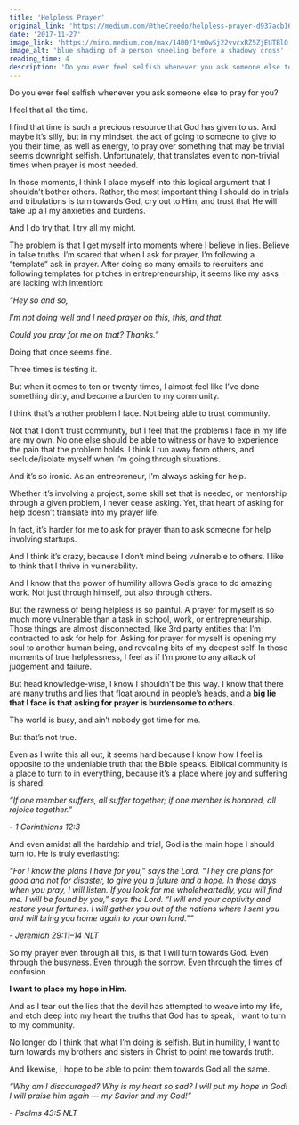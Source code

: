 ```yaml
---
title: 'Helpless Prayer'
original_link: 'https://medium.com/@theCreedo/helpless-prayer-d937acb16df3f'
date: '2017-11-27'
image_link: 'https://miro.medium.com/max/1400/1*mOwSj22vvcxRZ5ZjEUTBlQ.jpeg'
image_alt: 'blue shading of a person kneeling before a shadowy cross'
reading_time: 4
description: 'Do you ever feel selfish whenever you ask someone else to pray for you?'
---
```

Do you ever feel selfish whenever you ask someone else to pray for you?

I feel that all the time.

I find that time is such a precious resource that God has given to us. And maybe it’s silly, but in my mindset, the act of going to someone to give to you their time, as well as energy, to pray over something that may be trivial seems downright selfish. Unfortunately, that translates even to non-trivial times when prayer is most needed.

In those moments, I think I place myself into this logical argument that I shouldn’t bother others. Rather, the most important thing I should do in trials and tribulations is turn towards God, cry out to Him, and trust that He will take up all my anxieties and burdens.

And I do try that. I try all my might.

The problem is that I get myself into moments where I believe in lies. Believe in false truths. I’m scared that when I ask for prayer, I’m following a “template” ask in prayer. After doing so many emails to recruiters and following templates for pitches in entrepreneurship, it seems like my asks are lacking with intention:

_“Hey so and so,_

_I’m not doing well and I need prayer on this, this, and that._

_Could you pray for me on that? Thanks.”_

Doing that once seems fine.

Three times is testing it.

But when it comes to ten or twenty times, I almost feel like I’ve done something dirty, and become a burden to my community.

I think that’s another problem I face. Not being able to trust community.

Not that I don’t trust community, but I feel that the problems I face in my life are my own. No one else should be able to witness or have to experience the pain that the problem holds. I think I run away from others, and seclude/isolate myself when I’m going through situations.

And it’s so ironic. As an entrepreneur, I’m always asking for help.

Whether it’s involving a project, some skill set that is needed, or mentorship through a given problem, I never cease asking. Yet, that heart of asking for help doesn’t translate into my prayer life.

In fact, it’s harder for me to ask for prayer than to ask someone for help involving startups.

And I think it’s crazy, because I don’t mind being vulnerable to others. I like to think that I thrive in vulnerability.

And I know that the power of humility allows God’s grace to do amazing work. Not just through himself, but also through others.

But the rawness of being helpless is so painful. A prayer for myself is so much more vulnerable than a task in school, work, or entrepreneurship. Those things are almost disconnected, like 3rd party entities that I’m contracted to ask for help for. Asking for prayer for myself is opening my soul to another human being, and revealing bits of my deepest self. In those moments of true helplessness, I feel as if I’m prone to any attack of judgement and failure.

But head knowledge-wise, I know I shouldn’t be this way. I know that there are many truths and lies that float around in people’s heads, and a **big lie that I face is that asking for prayer is burdensome to others.**

The world is busy, and ain’t nobody got time for me.

But that’s not true.

Even as I write this all out, it seems hard because I know how I feel is opposite to the undeniable truth that the Bible speaks. Biblical community is a place to turn to in everything, because it’s a place where joy and suffering is shared:

_“If one member suffers, all suffer together; if one member is honored, all rejoice together.”_

_- 1 Corinthians 12:3_

And even amidst all the hardship and trial, God is the main hope I should turn to. He is truly everlasting:

_“For I know the plans I have for you,” says the Lord. “They are plans for good and not for disaster, to give you a future and a hope. In those days when you pray, I will listen. If you look for me wholeheartedly, you will find me. I will be found by you,” says the Lord. “I will end your captivity and restore your fortunes. I will gather you out of the nations where I sent you and will bring you home again to your own land.””_

_- Jeremiah‬ ‭29:11–14‬ ‭NLT‬_

So my prayer even through all this, is that I will turn towards God. Even through the busyness. Even through the sorrow. Even through the times of confusion.

**I want to place my hope in Him.**

And as I tear out the lies that the devil has attempted to weave into my life, and etch deep into my heart the truths that God has to speak, I want to turn to my community.

No longer do I think that what I’m doing is selfish. But in humility, I want to turn towards my brothers and sisters in Christ to point me towards truth.

And likewise, I hope to be able to point them towards God all the same.

_“Why am I discouraged? Why is my heart so sad? I will put my hope in God! I will praise him again — my Savior and my God!”_

_- ‭‭Psalms‬ ‭43:5‬ ‭NLT‬‬_
